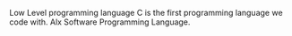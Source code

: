 Low Level programming language
C is the first programming language we code with.
Alx Software Programming Language.
